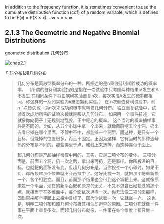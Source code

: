 In addition to the frequency function, it is sometimes convenient to use the
cumulative distribution function (cdf) of a random variable, which is defined to be
F(x) = P(X ≤ x), −∞ < x < ∞

## 2.1.3 The Geometric and Negative Binomial Distributions
geometric distribution 几何分布

![chap2_1](https://github.com/lc1915/Notes-for-Mathematical-statistics-and-data-analysis/blob/master/pic/chap2_1.jpg?raw=true)

几何分布&超几何分布
> 几何分布是离散型概率分布的一种。所描述的是n重伯努利试验成功的概率率。 （所谓的伯努利实验指的是指在一次试验中只考虑两种结果:A发生和A不发生.在相同条件下将伯努利实验重复n次，每次实验A发生的概率都相同，称这样的一系列实验为n重伯努利实验。）  在 n次重伯努利试验中，前n-1次皆失败，第n次才成功的概率就叫做几何分布。  独立重复试验中，试验首次成功所需的试验次数就是服从几何分布。  如果用一个事件描述，它就像你向靶子上无规则地乱投，正中耙心的概率。 这个当时的概率抽样事件是不同的。比如，从五个小球中拿一个出来，就像面前挖五个小洞，扔出去看它掉在哪个里面，不管中不中，都能掉一个洞里。而这种，是只有一个目标，但能掉的位置很多，而且不固定。正因为这样，它有当时的那种选号码的分布是不同的。那些类似于点，和线上来选择，而这种类似于面上。

> 超几何分布是产品抽样检查中用的，其实，它是二项分布的变体。  三项分面是，前面五个洞，扔一次之后，拿出来再扔，还是那样。你所投递的目标，也就耙的面积没有变。但超几何分布是，当你投过一个小球时，如果不对，你所投递那个位置就不会再投中了。这好比投一次，就把那个耙重新换一个，各个相独立。而且，前面那个结果也会带到这个新耙上来。这就像原来投一个平面，现在的新平面既和原来的无关，不又不包含已经投过的那个点，就相当于在多维面中，每个面依次选择一次。你无法像二项分面那样，回到原来那个平面上去投中目标了，因为你试验一次，它就变一次。  这也是，明明二项分布和超几何分布极其相似却迥异的原因。二项分布就像一件事在平面上重复多次。而超几何分布就像，一件事在每个维度上都只做一次。

